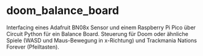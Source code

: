 # doom_balance_board

Interfacing eines Adafruit BN08x Sensor und einem Raspberry Pi Pico über Circuit Python für ein Balance Board.
Steuerung für Doom oder ähnliche Spiele (WASD und Maus-Bewegung in x-Richtung) und Trackmania Nations Forever (Pfeiltasten).
